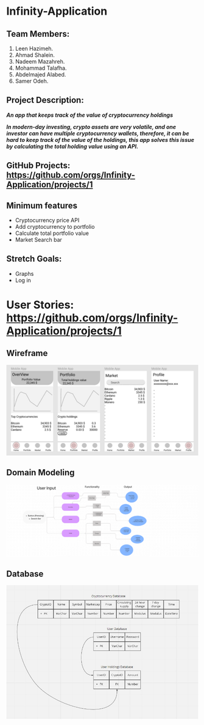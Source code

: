 # Infinity-Application 

## Team Members:

1. Leen Hazimeh.
2. Ahmad Shalein.
3. Nadeem Mazahreh.
4. Mohammad Talafha.
5. Abdelmajed Alabed.
6. Samer Odeh.

## Project Description:

***An app that keeps track of the value of cryptocurrency holdings***

***In modern-day investing, crypto assets are very volatile, and one investor can have multiple cryptocurrency wallets, therefore, it can be hard to keep track of the value of the holdings, this app solves this issue by calculating the total holding value using an API.***

## GitHub Projects: https://github.com/orgs/Infinity-Application/projects/1

## Minimum features

-   Cryptocurrency price API
-   Add cryptocurrency to portfolio 
-   Calculate total portfolio value 
-   Market Search bar


## Stretch Goals:

-   Graphs
-   Log in

# User Stories: https://github.com/orgs/Infinity-Application/projects/1
## Wireframe
![Wireframe](images/w-frame.jpg)

## Domain Modeling
![Domain Modeling](images/Domain_Modeling.png)

## Database
![Database](images/database.jpg)
